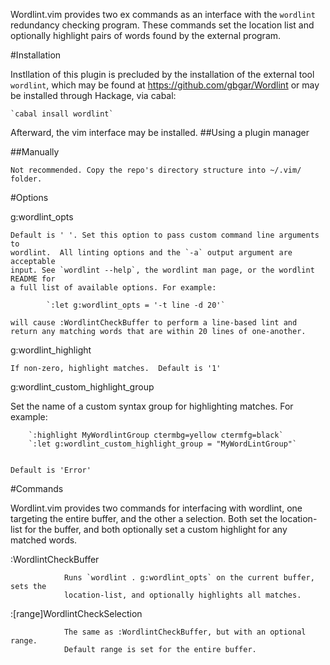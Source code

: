 Wordlint.vim provides two ex commands as an interface with the `wordlint`
redundancy checking program. These commands set the location list and
optionally highlight pairs of words found by the external program.

#Installation

Instllation of this plugin is precluded by the installation of the external
tool `wordlint`, which may be found at https://github.com/gbgar/Wordlint
or may be installed through Hackage, via cabal: 


	`cabal insall wordlint`


Afterward, the vim interface may be installed.
##Using a plugin manager


##Manually

	Not recommended. Copy the repo's directory structure into ~/.vim/ folder.

#Options

g:wordlint_opts

    Default is ' '. Set this option to pass custom command line arguments to
    wordlint.  All linting options and the `-a` output argument are acceptable
    input. See `wordlint --help`, the wordlint man page, or the wordlint README for
    a full list of available options. For example:

            `:let g:wordlint_opts = '-t line -d 20'`

	will cause :WordlintCheckBuffer to perform a line-based lint and
	return any matching words that are within 20 lines of one-another.

g:wordlint_highlight

	If non-zero, highlight matches.  Default is '1'


g:wordlint_custom_highlight_group

  Set the name of a custom syntax group for highlighting matches.
  For example:

        `:highlight MyWordlintGroup ctermbg=yellow ctermfg=black`
        `:let g:wordlint_custom_highlight_group = "MyWordLintGroup"`


	Default is 'Error'

#Commands

Wordlint.vim provides two commands for interfacing with wordlint, one
targeting the entire buffer, and the other a selection. Both set the
location-list for the buffer, and both optionally set a custom highlight
for any matched words.

:WordlintCheckBuffer									

				Runs `wordlint . g:wordlint_opts` on the current buffer, sets the
				location-list, and optionally highlights all matches.

:[range]WordlintCheckSelection
		
				The same as :WordlintCheckBuffer, but with an optional range.
				Default range is set for the entire buffer.

